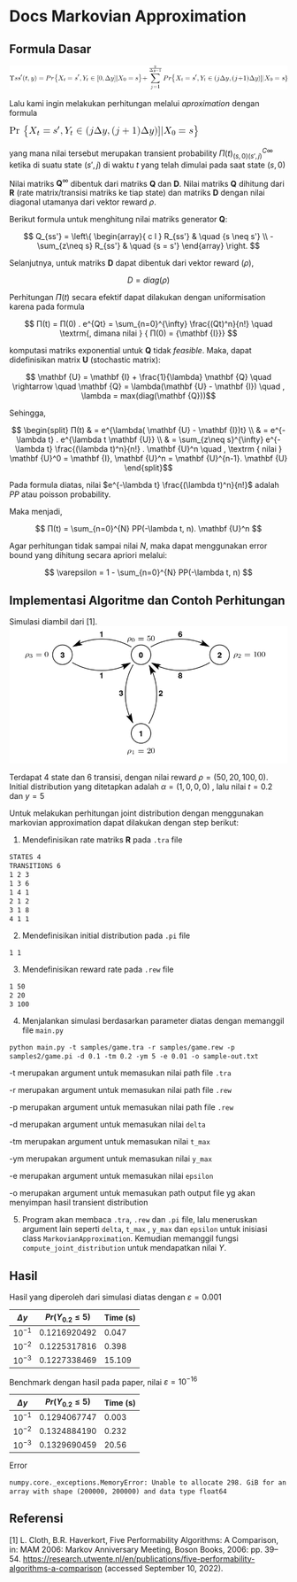 # Docs Markovian Approximation

## Formula Dasar

![eq-1](images/eq1.png)

Lalu kami ingin melakukan perhitungan melalui _aproximation_ dengan formula 

![eq-2](images/eq2.png)

yang mana nilai tersebut merupakan transient probability $Π(t)_{(s,0)(s',j)}^{C{\infty}}$ ketika di suatu state $(s',j)$ di waktu $t$ yang telah dimulai pada saat state $(s, 0)$ 

Nilai matriks $\mathbf{Q}^{\infty}$ dibentuk dari matriks $\mathbf {Q}$ dan $\mathbf {D}$.  Nilai matriks $\mathbf{Q}$ dihitung dari $\mathbf {R}$ (rate matrix/transisi matriks ke tiap state) dan matriks $\mathbf {D}$ dengan nilai diagonal utamanya dari vektor reward $\rho$.

Berikut formula untuk menghitung nilai matriks generator $\mathbf {Q}$:

$$ Q_{ss'} = \left\{ 
  \begin{array}{ c l }
    R_{ss'}                 & \quad {s \neq s'} \\
    -\sum_{z\neq s} R_{ss'} & \quad {s = s'}
  \end{array}
\right. $$

Selanjutnya, untuk matriks $\mathbf {D}$ dapat dibentuk dari vektor reward ($\rho$), 

$$ D = diag(\rho) $$

Perhitungan $Π(t)$ secara efektif dapat dilakukan dengan uniformisation karena pada formula


$$ Π(t) = Π(0) . e^{Qt} = \sum_{n=0}^{\infty} \frac{(Qt)^n}{n!}  \quad  \textrm{, dimana nilai } { Π(0) = {\mathbf {I}}} $$

komputasi matriks exponential untuk $\mathbf Q$ tidak _feasible_. Maka, dapat didefinisikan matrix $\mathbf U$ (stochastic matrix):

$$ \mathbf {U} = \mathbf {I} + \frac{1}{\lambda} \mathbf {Q} \quad \rightarrow \quad \mathbf {Q} = \lambda(\mathbf {U} - \mathbf {I}) \quad , \lambda = max(diag(\mathbf {Q}))$$

Sehingga,

$$ \begin{split}
    Π(t) & = e^{\lambda( \mathbf {U} - \mathbf {I})t} \\
         & = e^{-\lambda t} . e^{\lambda t \mathbf {U}} \\
        & = \sum_{z\neq s}^{\infty}  e^{-\lambda t} \frac{(\lambda t)^n}{n!} . \mathbf {U}^n \quad , \textrm { nilai } \mathbf {U}^0 = \mathbf {I}, \mathbf {U}^n = \mathbf {U}^{n-1}. \mathbf {U}
\end{split}$$

Pada formula diatas, nilai $e^{-\lambda t} \frac{(\lambda t)^n}{n!}$ adalah $PP$ atau poisson probability. 

Maka menjadi,

$$
    Π(t) = \sum_{n=0}^{N} PP(-\lambda t, n). \mathbf {U}^n
$$

Agar perhitungan tidak sampai nilai $N$, maka dapat menggunakan error bound yang dihitung secara apriori melalui:

$$
\varepsilon = 1 - \sum_{n=0}^{N} PP(-\lambda t, n)
$$


## Implementasi Algoritme dan Contoh Perhitungan

Simulasi diambil dari [1]. 
![Four state mrm](/images/four-state-mrm.png)

Terdapat 4 state dan 6 transisi, dengan nilai reward $\rho = (50, 20, 100, 0)$. Initial distribution yang ditetapkan adalah $\alpha = (1, 0, 0, 0)$ , lalu nilai $t=0.2$ dan $y=5$


Untuk melakukan perhitungan joint distribution dengan menggunakan markovian approximation dapat dilakukan dengan step berikut:

1. Mendefinisikan rate matriks $\mathbf {R}$ pada `.tra` file

```
STATES 4
TRANSITIONS 6
1 2 3
1 3 6
1 4 1
2 1 2
3 1 8
4 1 1
```

2. Mendefinisikan initial distribution pada `.pi` file

```
1 1
```

3. Mendefinisikan reward rate pada `.rew` file

```
1 50
2 20
3 100
```

4. Menjalankan simulasi berdasarkan parameter diatas dengan memanggil file `main.py`

```
python main.py -t samples/game.tra -r samples/game.rew -p samples2/game.pi -d 0.1 -tm 0.2 -ym 5 -e 0.01 -o sample-out.txt
```

-t  merupakan argument untuk memasukan nilai path file `.tra` 

-r  merupakan argument untuk memasukan nilai path file `.rew` 

-p  merupakan argument untuk memasukan nilai path file `.rew` 

-d merupakan argument untuk memasukan nilai `delta`

-tm merupakan argument untuk memasukan nilai `t_max`

-ym merupakan argument untuk memasukan nilai `y_max`

-e  merupakan argument untuk memasukan nilai `epsilon`

-o  merupakan argument untuk memasukan path output file yg akan menyimpan hasil transient distribution


5. Program akan membaca  `.tra`, `.rew` dan `.pi` file, lalu meneruskan argument lain seperti `delta`, `t_max` , `y_max` dan `epsilon` untuk inisiasi class `MarkovianApproximation`. Kemudian memanggil fungsi `compute_joint_distribution` untuk mendapatkan nilai $\Upsilon$. 


## Hasil

Hasil yang diperoleh dari simulasi diatas dengan $\varepsilon = 0.001$

| $\Delta y$      | $Pr \bigl({ Y_{0.2} \leq 5 })$   | Time (s)    |
| --------------- | -------------------------------- |------------ |
| $10^{-1}$       | 0.1216920492                     | 0.047       |
| $10^{-2}$       | 0.1225317816                     | 0.398       |
| $10^{-3}$       | 0.1227338469                     | 15.109      |


Benchmark dengan hasil pada paper, nilai $\varepsilon = 10^{-16}$


| $\Delta y$      | $Pr \bigl({ Y_{0.2} \leq 5 })$   | Time (s)    |
| --------------- | -------------------------------- |------------ |
| $10^{-1}$       | 0.1294067747                     | 0.003       |
| $10^{-2}$       | 0.1324884190                     | 0.232       |
| $10^{-3}$       | 0.1329690459                     | 20.56       |


Error

```
numpy.core._exceptions.MemoryError: Unable to allocate 298. GiB for an array with shape (200000, 200000) and data type float64
```


## Referensi

[1] L. Cloth, B.R. Haverkort, Five Performability Algorithms: A Comparison, in: MAM 2006: Markov Anniversary Meeting, Boson Books, 2006: pp. 39–54. https://research.utwente.nl/en/publications/five-performability-algorithms-a-comparison (accessed September 10, 2022).
